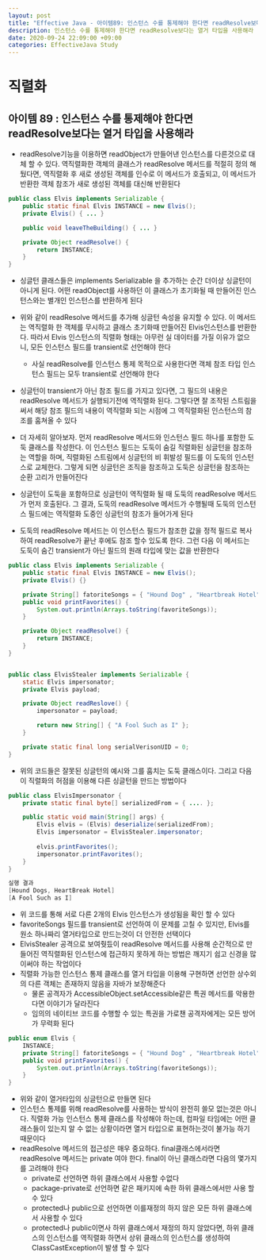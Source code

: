 ```yaml
---
layout: post
title: "Effective Java - 아이템89: 인스턴스 수를 통제해야 한다면 readResolve보다는 열거 타입을 사용해라"
description: 인스턴스 수를 통제해야 한다면 readResolve보다는 열거 타입을 사용해라
date: 2020-09-24 22:09:00 +09:00
categories: EffectiveJava Study
---
```



# 직렬화

## 아이템 89 : 인스턴스 수를 통제해야 한다면 readResolve보다는 열거 타입을 사용해라

- readResolve기능을 이용하면 readObject가 만들어낸 인스턴스를 다른것으로 대체 할 수 있다. 역직렬화한 객체의 클래스가 readResolve 메서드를 적절히 정의 해뒀다면, 역직렬화 후 새로 생성된 객체를 인수로 이 메서드가 호출되고, 이 메서드가 반환한 객체 참조가 새로 생성된 객체를 대신해 반환된다

```java
public class Elvis implements Serializable {
    public static final Elvis INSTANCE = new Elvis();
    private Elvis() { ... }

    public void leaveTheBuilding() { ... }

    private Object readResolve() {
        return INSTANCE;
    }
}
```

- 싱글턴 클래스들은 implements Serializable 을 추가하는 순간 더이상 싱글턴이 아니게 된다. 어떤 readObject를 사용하던 이 클래스가 초기화될 때 만들어진 인스턴스와는 별개인 인스턴스를 반환하게 된다
- 위와 같이 readResolve 메서드를 추가해 싱글턴 속성을 유지할 수 있다. 이 메서드는 역직렬화 한 객체를 무시하고 클래스 초기화때 만들어진 Elvis인스턴스를 반환한다. 따라서 Elvis 인스턴스의 직렬화 형태는 아무런 실 데이터를 가질 이유가 없으니, 모든 인스턴스 필드를 transient로 선언해야 한다
    * 사실 readResolve를 인스턴스 통제 목적으로 사용한다면 객체 참조 타입 인스턴스 필드는 모두 transient로 선언해야 한다

- 싱글턴이 transient가 아닌 참조 필드를 가지고 있다면, 그 필드의 내용은 readResolve 메서드가 실행되기전에 역직렬화 된다. 그렇다면 잘 조작된 스트림을 써서 해당 참조 필드의 내용이 역직렬화 되는 시점에 그 역직렬화된 인스턴스의 참조를 훔쳐올 수 있다
- 더 자세히 알아보자. 먼저 readResolve 메서드와 인스턴스 필드 하나를 포함한 도둑 클래스를 작성한다. 이 인스턴스 필드는 도둑이 숨길 직렬화된 싱글턴을 참조하는 역할을 하며, 직렬화된 스트림에서 싱글턴의 비 휘발성 필드를 이 도둑의 인스턴스로 교체한다. 그렇게 되면 싱글턴은 조직을 참조하고 도둑은 싱글턴을 참조하는 순환 고리가 만들어진다
- 싱글턴이 도둑을 포함하므로 싱글턴이 역직렬화 될 때 도둑의 readResolve 메서드가 먼저 호출된다. 그 결과, 도둑의 readResolve 메서드가 수행될때 도둑의 인스턴스 필드에는 역직렬화 도중인 싱글턴의 참조가 들어가게 된다
- 도둑의 readResolve 메서드는 이 인스턴스 필드가 참조한 값을 정적 필드로 복사하여 readResolve가 끝난 후에도 참조 할수 있도록 한다. 그런 다음 이 메서드는 도둑이 숨긴 transient가 아닌 필드의 원래 타입에 맞는 값을 반환한다

```java
public class Elvis implements Serializable {
    public static final Elvis INSTANCE = new Elvis();
    private Elvis() {}

    private String[] fatoriteSongs = { "Hound Dog" , "Heartbreak Hotel" };
    public void printFavorites() {
        System.out.println(Arrays.toString(favoriteSongs));
    }

    private Object readResolve() {
        return INSTANCE;
    }
}


public class ElvisStealer implements Serializable {
    static Elvis impersonator;
    private Elvis payload;

    private Object readReslove() {
        impersonator = payload;

        return new String[] { "A Fool Such as I" };
    }

    private static final long serialVerisonUID = 0;
}
```

- 위의 코드들은 잘못된 싱글턴의 예시와 그를 훔치는 도둑 클래스이다. 그리고 다음이 직렬화의 허점을 이용해 다른 싱글턴을 만드는 방법이다

```java
public class ElvisImpersonator {
    private static final byte[] serializedFrom = { .... };

    public static void main(String[] args) {
        Elvis elvis = (Elvis) deserialize(serializedFrom);
        Elvis impersonator = ElvisStealer.impersonator;
        
        elvis.printFavorites();
        impersonator.printFavorites();
    }
}

실행 결과
[Hound Dogs, HeartBreak Hotel]
[A Fool Such as I]
```

- 위 코드를 통해 서로 다른 2개의 Elvis 인스턴스가 생성됨을 확인 할 수 있다
- favoriteSongs 필드를 transient로 선언하여 이 문제를 고칠 수 있지만, Elvis를 원소 하나짜리 열거타입으로 만드는것이 더 안전한 선택이다
- ElvisStealer 공격으로 보여줫듰이 readResolve 메서드를 사용해 순간적으로 만들어진 역직렬화된 인스턴스에 접근하지 못하게 하는 방법은 깨지기 쉽고 신경을 많이써야 하는 작업이다
- 직렬화 가능한 인스턴스 통제 클래스를 열거 타입을 이용해 구현하면 선언한 상수외의 다른 객체는 존재하지 않음을 자바가 보장해준다
    * 물론 공격자가 AccessibleObject.setAccessible같은 특권 메서드를 악용한다면 이야기가 달라진다
    * 임의의 네이티브 코드를 수행할 수 있는 특권을 가로챈 공격자에게는 모든 방어가 무력화 된다

```java
public enum Elvis {
    INSTANCE;
    private String[] fatoriteSongs = { "Hound Dog" , "Heartbreak Hotel" };
    public void printFavorites() {
        System.out.println(Arrays.toString(favoriteSongs));
    }
}
```

- 위와 같이 열거타입의 싱글턴으로 만들면 된다
- 인스턴스 통제를 위해 readResolve를 사용하는 방식이 완전히 쓸모 없는것은 아니다. 직렬화 가능 인스턴스 통제 클래스를 작성해야 하는데, 컴파일 타임에는 어떤 클래스들이 있는지 알 수 없는 상황이라면 열거 타입으로 표현하는것이 불가능 하기 때문이다
- readResolve 메서드의 접근성은 매우 중요하다. final클래스에서라면 readResolve 메서드는 private 여야 한다. final이 아닌 클래스라면 다음의 몇가지를 고려해야 한다
    * private로 선언하면 하위 클래스에서 사용할 수없다
    * package-private로 선언하면 같은 패키지에 속한 하위 클래스에서만 사용 할 수 있다
    * protected나 public으로 선언하면 이를재정의 하지 않은 모든 하위 클래스에서 사용할 수 있다
    * protected나 public이면사 하위 클래스에서 재정의 하지 않았다면, 하위 클래스의 인스턴스를 역직렬화 하면서 상위 클래스의 인스턴스를 생성하여 ClassCastException이 발생 할 수 있다
